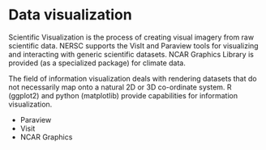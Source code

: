 # Data visualization

Scientific Visualization is the process of creating visual imagery from raw scientific data. NERSC supports the VisIt and Paraview tools for visualizing and interacting with generic scientific datasets. NCAR Graphics Library is provided (as a specialized package) for climate data. 

The field of information visualization deals with rendering datasets that do not necessarily map onto a natural 2D or 3D co-ordinate system. R (ggplot2) and python (matplotlib) provide capabilities for information visualization. 

* Paraview
* Visit
* NCAR Graphics
